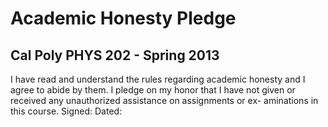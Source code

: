 Academic Honesty Pledge
======
Cal Poly PHYS 202 - Spring 2013
----
I have read and understand the rules regarding academic honesty and I agree to abide by them.
I pledge on my honor that I have not given or received any unauthorized assistance on assignments or ex-
aminations in this course.
Signed: <MIkhaile>
Dated: <Miller>


